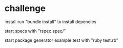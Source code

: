 # challenge

install run "bundle install" to install depencies

start specs with "rspec spec/"

start package generator example test with "ruby test.rb"
